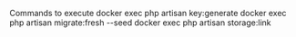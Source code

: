 Commands to execute
docker exec <container name> php artisan key:generate
docker exec <container name> php artisan migrate:fresh --seed
docker exec <container name> php artisan storage:link
